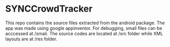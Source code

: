 # SYNCCrowdTracker


This repo contains the source files extracted from the android package. 
The app was made using google appinventor. For debugging, smali files can be acccessed at /smali.
The source codes are located at /src folder while XML layouts are at /res folder. 
